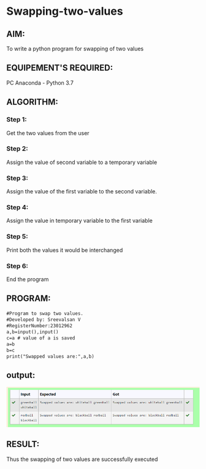 # Swapping-two-values
## AIM:
To write a python program for swapping of two values
## EQUIPEMENT'S REQUIRED: 
PC
Anaconda - Python 3.7
## ALGORITHM: 
### Step 1:
Get the two values from the user
### Step 2: 
Assign the value of second variable to a temporary variable 
### Step 3: 
Assign the value of the first variable to the second variable.
### Step 4:  
Assign the value in temporary variable to the first variable
### Step 5: 
Print both the values it would be interchanged
### Step 6: 
End the program
## PROGRAM:
```
#Program to swap two values.
#Developed by: Sreevalsan V
#RegisterNumber:23012962
a,b=input(),input()
c=a # value of a is saved
a=b
b=c
print("Swapped values are:",a,b)
```
## output:
![output](/Screenshot%202023-11-10%20093659.png)

## RESULT:
Thus the swapping of two values are successfully executed



